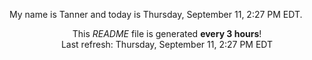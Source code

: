 My name is Tanner and today is Thursday, September 11, 2:27 PM EDT.

<p align="center">This <i>README</i> file is generated <b>every 3 hours</b>!</br>Last refresh: Thursday, September 11, 2:27 PM EDT<br /></p>
